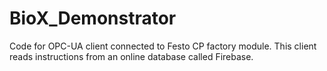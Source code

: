 # BioX_Demonstrator
Code for OPC-UA client connected to Festo CP factory module. This client reads instructions from an online database called Firebase.
